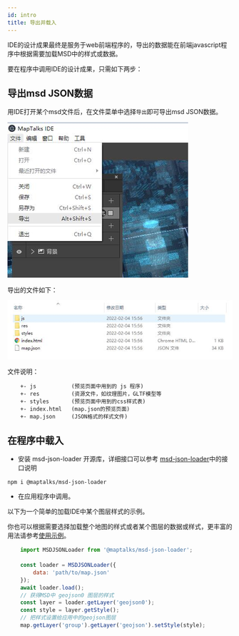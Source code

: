 ```yaml
---
id: intro
title: 导出并载入
---
```


IDE的设计成果最终是服务于web前端程序的，导出的数据能在前端javascript程序中根据需要加载MSD中的样式或数据。

要在程序中调用IDE的设计成果，只需如下两步：

## 导出msd JSON数据

用IDE打开某个msd文件后，在文件菜单中选择`导出`即可导出msd JSON数据。

![导出数据](./assets/export.jpg)

导出的文件如下：

![导出数据](./assets/json.jpg)

文件说明：
```
    +- js           (预览页面中用到的 js 程序)
    +- res          (资源文件，如纹理图片，GLTF模型等
    +- styles       (预览页面中用到的css样式表)
    +- index.html   (map.json的预览页面)    
    +- map.json     (JSON格式的样式文件)    
```

## 在程序中载入

* 安装 msd-json-loader 开源库，详细接口可以参考 [msd-json-loader](https://github.com/maptalks/msd-json-loader)中的接口说明

```
npm i @maptalks/msd-json-loader
```

* 在应用程序中调用。

以下为一个简单的加载IDE中某个图层样式的示例。

你也可以根据需要选择加载整个地图的样式或者某个图层的数据或样式，更丰富的用法请参考[使用示例](https://maptalks.com)。

```js
    import MSDJSONLoader from '@maptalks/msd-json-loader';
    
    const loader = MSDJSONLoader({
        data: 'path/to/map.json'
    });
    await loader.load();
    // 获得MSD中 geojson0 图层的样式
    const layer = loader.getLayer('geojson0');
    const style = layer.getStyle();
    // 把样式设置给应用中的geojson图层
    map.getLayer('group').getLayer('geojson').setStyle(style);
    
```